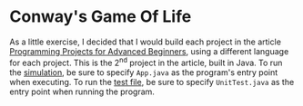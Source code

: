 # Conway's Game Of Life

As a little exercise, I decided that I would build each project in the article [Programming Projects for Advanced Beginners](https://robertheaton.com/2018/12/08/programming-projects-for-advanced-beginners/), using a different language for each project. This is the 2<sup>nd</sup> project in the article, built in Java. To run the [simulation](src/app/App.java), be sure to specify `App.java` as the program's entry point when executing. To run the [test file](src/app/UnitTest.java), be sure to specify `UnitTest.java` as the entry point when running the program.
